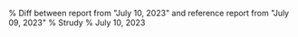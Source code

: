 % Diff between report from "July 10, 2023" and reference report from "July 09, 2023"
% Strudy
% July 10, 2023


